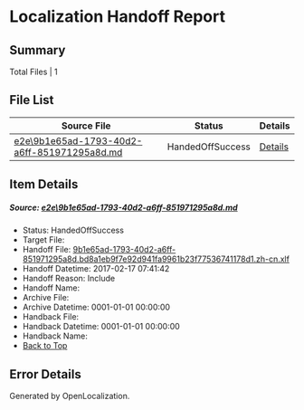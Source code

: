 # <a name='report-top'></a> Localization Handoff Report

## Summary
 Total Files | 1

## File List
 Source File | Status | Details 
 ----------- | ------ | ------- 
 [e2e\9b1e65ad-1793-40d2-a6ff-851971295a8d.md](https://github.com/OpenLocalizationTestOrg/ol-test0/blob/dbf3e812a0e2cb011429f96cfacc72f64b895490/e2e/9b1e65ad-1793-40d2-a6ff-851971295a8d.md) | HandedOffSuccess | [Details](#50d00b012eba41adbc94bb855ac3c83be11e85343)

## Item Details
##### <a name='50d00b012eba41adbc94bb855ac3c83be11e85343'></a> Source: [e2e\9b1e65ad-1793-40d2-a6ff-851971295a8d.md](https://github.com/OpenLocalizationTestOrg/ol-test0/blob/dbf3e812a0e2cb011429f96cfacc72f64b895490/e2e/9b1e65ad-1793-40d2-a6ff-851971295a8d.md)
* Status: HandedOffSuccess
* Target File: 
* Handoff File: [9b1e65ad-1793-40d2-a6ff-851971295a8d.bd8a1eb9f7e92d941fa9961b23f77536741178d1.zh-cn.xlf](https://github.com/OpenLocalizationTestOrg/ol-test0-handoff/blob/d87cceb4588d21a12f3f78803fd69078a88f995d/ol-handoff/OpenLocalizationTestOrg/ol-test0-zhcn/xinjiang/ht/9b1e65ad-1793-40d2-a6ff-851971295a8d.bd8a1eb9f7e92d941fa9961b23f77536741178d1.zh-cn.xlf)
* Handoff Datetime: 2017-02-17 07:41:42
* Handoff Reason: Include
* Handoff Name: 
* Archive File: 
* Archive Datetime: 0001-01-01 00:00:00
* Handback File: 
* Handback Datetime: 0001-01-01 00:00:00
* Handback Name: 
* [Back to Top](#report-top)


## Error Details

Generated by OpenLocalization.
